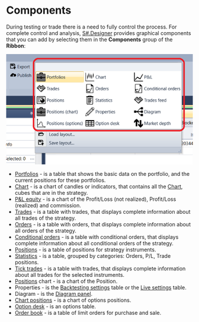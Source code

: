 # Components

During testing or trade there is a need to fully control the process. For complete control and analysis, [S\#.Designer](Designer.md) provides graphical components that you can add by selecting them in the **Components** group of the **Ribbon**:

![Designer Components](../images/Designer_Components.png)

- [Portfolios](Designer_Panel_Portfolios.md) \- is a table that shows the basic data on the portfolio, and the current positions for these portfolios.
- [Chart](Designer_Chart.md) \- is a chart of candles or indicators, that contains all the [Chart](Designer_Panel_graphics.md), cubes that are in the strategy.
- [P&L equity](Designer_Panel_Market_depth.md) \- is a chart of the Profit\/Loss (not realized), Profit\/Loss (realized) and commission.
- [Trades](Designer_Trades.md) \- is a table with trades, that displays complete information about all trades of the strategy.
- [Orders](Designer_Orders.md) \- is a table with orders, that displays complete information about all orders of the strategy.
- [Conditional orders](Designer_Orders_conditional.md) \- is a table with conditional orders, that displays complete information about all conditional orders of the strategy.
- [Positions](Designer_Chart_Position.md) \- is a table of positions for strategy instruments.
- [Statistics](Designer_Statistics.md) \- is a table, grouped by categories: Orders, P\/L, Trade positions.
- [Tick trades](Designer_Tape_Trades.md) \- is a table with trades, that displays complete information about all trades for the selected instruments.
- [Positions](Designer_Chart_Position.md) chart \- is a chart of the Position.
- Properties \- is the [Backtesting settings](Designer_Properties_emulation.md) table or the [Live settings](Designer_Properties_Live.md) table.
- Diagram \- is the [Diagram panel](Designer_Designer_schemes_strategies_and_component_elements.md).
- [Chart positions](Designer_Graph_options_positions.md) \- is a chart of options positions.
- [Option desk](Designer_Options_Board.md) \- is an options table.
- [Order book](Designer_Depth_Panel2.md) \- is a table of limit orders for purchase and sale.
